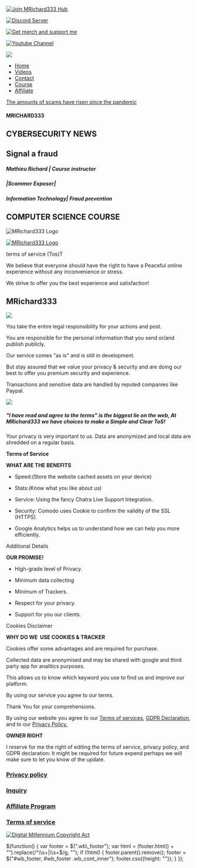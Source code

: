 [![Join MRichard333 Hub](gallery_gen/81e2816437ea0eb92a04d96ab42f1070_200x200.png)](https://chat.mrichard333.com/ "Join MRichard333 Hub!")

[![Discord Server](gallery_gen/b4c4f1fbb9e600c7c36920529fd13584_160x160.png)](https://discord.gg/KH8tx2a "Join us on Discord")

[![Get merch and support me](gallery_gen/d8ba39ad5bdd30e5b0d3f7bf803639dc_314.14634146342x184.png)](https://patreon.com/MRichard333 "Support us and get Merch")

[![Youtube Channel](gallery_gen/77caeb2b53b5cec175b502c573d179fc_160x160.png)](https://youtube.com/c/MRichard333 "Scammers Exposing and Tech Guide")

[![](https://mrichard333.com/MRichard333.com.png)](https://mrichard333.com/)

*   [Home](https://mrichard333.com/)
*   [Videos](https://mrichard333.com/videos)
*   [Contact](https://mrichard333.com/contact)
*   [Course](https://mrichard333.com/Course)
*   [Affiliate](https://mrichard333.com/affiliate)

[The amounts of scams have risen since the pandemic](https://mrichard333.com/ "Read my fraud prevention guide")

#### MRICHARD333

CYBERSECURITY NEWS
------------------

Signal a fraud
--------------

##### Mathieu Richard | Course instructor

##### |Scammer Exposer|

##### Information Technology| Fraud prevention

**COMPUTER SCIENCE COURSE**
---------------------------

![MRichard333 Logo](https://mrichard333.com/MRichard333.com.png)

[![MRichard333 Logo](https://mrichard333.com/MRichard333.com.png)](https://mrichard333.com/ "Read my fraud prevention guide")

terms of service (Tos)T

We believe that everyone should have the right to have a Peaceful online experience without any inconvenience or stress.

We strive to offer you the best experience and satisfaction!

MRichard333
-----------

![](gallery_gen/37a9c17e8a5cafcfb49b0e817e9cd9e7.png)

You take the entire legal responsibility for your actions and post.

  

  

You are responsible for the personal information that you send or/and publish publicly.

  

  

Our service comes "as is" and is still in development.

  

  

But stay assured that we value your privacy & security and are doing our best to offer you premium security and experience.

  

  

  

Transactions and sensitive data are handled by reputed companies like Paypal.  

  

  

  

  

  

![](https://mrichard333.com/MRichard333.com.png)

##### "I have read and agree to the terms" is the biggest lie on the web, At MRichard333 we have choices to make a _**Simple and Clear**_ ToS!  

#####   

Your privacy is very important to us. Data are anonymized and local data are shredded on a regular basis.  

**Terms of Service**

**WHAT ARE THE BENEFITS**

*   Speed:(Store the website cached assets on your device)

*   Stats:(Know what you like about us)

*   Service: Using the fancy Chatra Live Support Integration.

*   Security: Comodo uses Cookie to confirm the validity of the SSL (HTTPS).

*   Google Analytics helps us to understand how we can help you more efficiently.

Additional Details

 **OUR PROMISE!**

*   High-grade level of Privacy.

*   Minimum data collecting

*   Minimum of Trackers.

*   Respect for your privacy.

*   Support for you our clients.

Cookies Disclaimer

 **WHY DO WE  USE COOKIES & TRACKER**

Cookies offer some advantages and are required for purchase.

Collected data are anonymised and may be shared with google and third party app for analitics purposes.

This allows us to know which keyword you use to find us and improve our platform.

By using our service you agree to our terms.

Thank You for your comprehensions.

By using our website you agree to our [Terms of services](https://mrichard333.com/ToS "ToS"), [GDPR Declaration](https://mrichard333.com/GDPR "GDPR"), and to our [Privacy Policy.](https://mrichard333.com/Privacy-policy "Privacy policy")  

  

  

  

  

**OWNER RIGHT**  

  

  

  

  

I reserve for me the right of editing the terms of service, privacy policy, and GDPR declaration: It might be required for future expend perhaps we will make sure to let you know of the update.  

###  [Privacy policy](https://mrichard333.com/Privacy-policy "Privacy policy")  

###  [**Inquiry**](https://mrichard333.com/contact "Contact us")

###  [](https://mrichard333.com/affiliate "Became Affiliate") [Affiliate Program](https://mrichard333.com/affiliate "Became Affiliate")

###  [Terms of service](https://mrichard333.com/ToS "Terms of Service (ToS)")

[![Digital Millennium Copyright Act](gallery_gen/7f3eda5f286c1b88e5da8d039e75304d.png)](https://www.dmca.com/ "Digital Millennium Copyright Act")

$(function() { var footer = $(".wb\_footer"); var html = (footer.html() + "").replace(/^\\s+|\\s+$/g, ""); if (!html) { footer.parent().remove(); footer = $("#wb\_footer, #wb\_footer .wb\_cont\_inner"); footer.css({height: ""}); } });